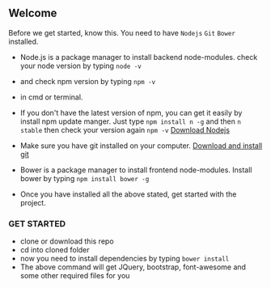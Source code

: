 ## Welcome

Before we get started, know this. You need to have
`Nodejs`
`Git`
`Bower`
installed.
- Node.js is a package manager to install backend node-modules. check your node version by typing 
`node -v` 
- and check npm version by typing 
`npm -v` 
- in cmd or terminal.
- If you don't have the latest version of npm, you can get it easily by install npm update manger. Just type
`npm install n -g` and then `n stable` then check your version again `npm -v`
[Download Nodejs](https://nodejs.org/en/)

- Make sure you have git installed on your computer.
[Download and install git](https://git-scm.com/downloads)
- Bower is a package manager to install frontend node-modules. Install bower by typing 
`npm install bower -g`

- Once you have installed all the above stated, get started with the project.

### GET STARTED
- clone or download this repo
- cd into cloned folder
- now you need to install dependencies by typing 
`bower install`
- The above command will get JQuery, bootstrap, font-awesome and some other required files for you
